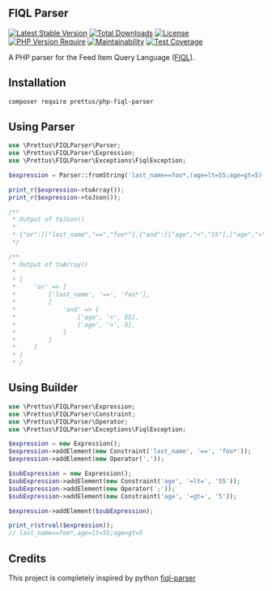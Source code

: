 ## FIQL Parser

[![Latest Stable Version](http://poser.pugx.org/prettus/php-fiql-parser/v)](https://packagist.org/packages/prettus/php-fiql-parser)
[![Total Downloads](http://poser.pugx.org/prettus/php-fiql-parser/downloads)](https://packagist.org/packages/prettus/php-fiql-parser)
[![License](http://poser.pugx.org/prettus/php-fiql-parser/license)](https://packagist.org/packages/prettus/php-fiql-parser)
[![PHP Version Require](http://poser.pugx.org/prettus/php-fiql-parser/require/php)](https://packagist.org/packages/prettus/php-fiql-parser)
[![Maintainability](https://api.codeclimate.com/v1/badges/e4204205a1e289b03f18/maintainability)](https://codeclimate.com/github/andersao/php-fiql-parser/maintainability)
[![Test Coverage](https://api.codeclimate.com/v1/badges/e4204205a1e289b03f18/test_coverage)](https://codeclimate.com/github/andersao/php-fiql-parser/test_coverage)

A PHP parser for the Feed Item Query
Language ([FIQL](https://datatracker.ietf.org/doc/html/draft-nottingham-atompub-fiql-00)).

## Installation

```bash
composer require prettus/php-fiql-parser
```

## Using Parser

```php
use \Prettus\FIQLParser\Parser;
use \Prettus\FIQLParser\Expression;
use \Prettus\FIQLParser\Exceptions\FiqlException;

$expression = Parser::fromString('last_name==foo*,(age=lt=55;age=gt=5)');

print_r($expression->toArray());
print_r($expression->toJson());

/**
 * Output of toJson()
 *
 * {"or":[["last_name","==","foo*"],{"and":[["age","<","55"],["age",">","5"]]}]}
 */

/**
 * Output of toArray()
 *
 * [
 *     'or' => [
 *         ['last_name', '==', 'foo*'],
 *         [
 *             'and' => [
 *                 ['age', '<', 55],
 *                 ['age', '>', 5],
 *             ]
 *         ]
 *     ]
 * ]
 * /
```

## Using Builder

```php
use \Prettus\FIQLParser\Expression;
use \Prettus\FIQLParser\Constraint;
use \Prettus\FIQLParser\Operator;
use \Prettus\FIQLParser\Exceptions\FiqlException;

$expression = new Expression();
$expression->addElement(new Constraint('last_name', '==', 'foo*'));
$expression->addElement(new Operator(','));

$subExpression = new Expression();
$subExpression->addElement(new Constraint('age', '=lt=', '55'));
$subExpression->addElement(new Operator(';'));
$subExpression->addElement(new Constraint('age', '=gt=', '5'));

$expression->addElement($subExpression);

print_r(strval($expression));
// last_name==foo*,age=lt=55;age=gt=5
```

## Credits

This project is completely inspired by python [fiql-parser](https://github.com/sergedomk/fiql_parser)
